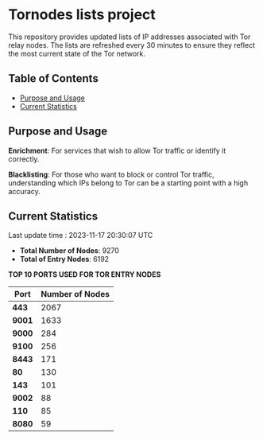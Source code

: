 # Tornodes lists project

This repository provides updated lists of IP addresses associated with Tor relay nodes. The lists are refreshed every 30 minutes to ensure they reflect the most current state of the Tor network.

## Table of Contents

- [Purpose and Usage](#purpose-and-usage)
- [Current Statistics](#current-statistics)


## Purpose and Usage

**Enrichment**: For services that wish to allow Tor traffic or identify it correctly.

**Blacklisting**: For those who want to block or control Tor traffic, understanding which IPs belong to Tor can be a starting point with a high accuracy.

## Current Statistics

Last update time : 2023-11-17 20:30:07 UTC

- **Total Number of Nodes**: 9270
- **Total of Entry Nodes**: 6192

**TOP 10 PORTS USED FOR TOR ENTRY NODES**

| **Port** | **Number of Nodes** |
|------|-----------------|
| **443**   | 2067  |
| **9001**   | 1633  |
| **9000**   | 284  |
| **9100**   | 256  |
| **8443**   | 171  |
| **80**   | 130  |
| **143**   | 101  |
| **9002**   | 88  |
| **110**   | 85  |
| **8080**   | 59  |

